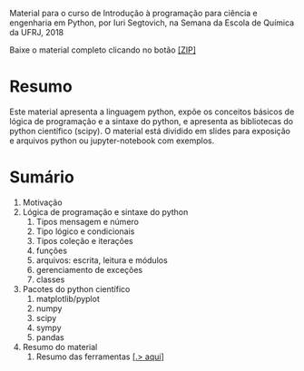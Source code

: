 Material para o curso de Introdução à programação para ciência e engenharia em Python, por Iuri Segtovich, na Semana da Escola de Química da UFRJ, 2018

Baixe o material completo clicando no botão [[ZIP]](https://github.com/iurisegtovich/PyTherm-applied-thermodynamics/zipball/master)

# Resumo

Este material apresenta a linguagem python,
expõe os conceitos básicos de lógica de programação e
a sintaxe do python, 
e apresenta as bibliotecas do python científico (scipy). 
O material está dividido em slides para exposição e arquivos python ou jupyter-notebook com exemplos.

# Sumário
1. Motivação
1. Lógica de programação e sintaxe do python
   1. Tipos mensagem e número
   1. Tipo lógico e condicionais
   1. Tipos coleção e iterações
   1. funções
   1. arquivos: escrita, leitura e módulos
   1. gerenciamento de exceções
   1. classes
1. Pacotes do python científico
   1. matplotlib/pyplot
   1. numpy
   1. scipy
   1. sympy
   1. pandas
1. Resumo do material
   1. Resumo das ferramentas [[.> aqui]](https://github.com/iurisegtovich/CursoSciPySEQ2018/blob/master/arquivos_pdf/curso_RESUMO_ferramentas.pdf)
